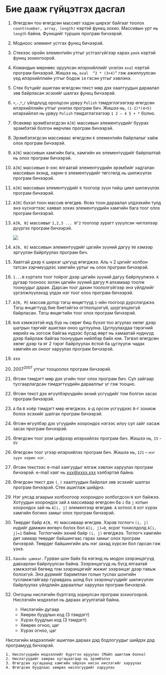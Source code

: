 # Бие дааж гүйцэтгэх дасгал

1. Өгөгдсөн тоо өгөгдсөн массивт хэдэн ширхэг байгааг тоолох `count(number, array, length)` нэртэй функц зохио. Массивын урт нь `length` байна. Функцийг турших програм бичээрэй.

2. Модноос элемент устгах функц бичээрэй.

3. Стекээс оройн элементийн утгыг устгахгүйгээр харах `peek` нэртэй функц зохиогоорой.

4. Командын мөрнөөс оруулсан илэрхийллийг үнэлэх `eval` нэртэй програм бичээрэй. Жишээ нь, `eval  “2 * (3+4)”` гэж ажиллуулсан үед илэрхийллийн утгыг бодож `14` гэсэн утгыг хэвлэнэ.

5. Стек бүтцийг ашиглан өгөгдсөн текст мөр дэх хаалтуудын дараалал зөв байрласан эсэхийг шалгах функц бичээрэй.

6. `+`,`-`,`*`,`/` үйлдлүүд оролцсон урвуу `Polish` тэмдэглэгээгээр өгөгдсөн илэрхийллийн утгыг үнэлэх програм бич.  Жишээ нь, `(1-2)*(4+5)` илэрхийлэл нь урвуу `Polish` тэмдэглэгээгээр `1 2 – 4 5 + *` болно.

7. Өсөхөөр эрэмбэлэгдсэн `A[N]` массивын элементүүдийг буурах эрэмбэтэй болгон өөрчлөх програм бичээрэй.

8. Эрэмбэлэгдсэн массиваас өгөгдсөн `К` элементийн байрлалыг хайж олох програм бичээрэй.

9. `А[N]` массивын хамгийн бага, хамгийн их элементүүдийг байрлалтай нь олох програм бичээрэй.

10. `А[N]` массивын `0`-ээс ялгаатай элементүүдийн эрэмбийг хадгалан массивын эхэнд, харин `0` элементүүдийг төгсгөлд нь шилжүүлэх програм бичээрэй.

11. `А[N]` массивын элементүүдийг `К` тоогоор зүүн тийш цикл шилжүүлэх програм бичээрэй.

12. `А[N]` бүхэл тоон массив өгөгдөв. Өсөх тоон дараалал үлдээхийн тулд энэ хүснэгтээс хаявал зохих элементүүдийн хамгийн бага тоог олох програм бичээрэй.

13. `А[N, N]` массивыг `1,2,3 ... N^2` тоогоор зурагт үзүүлсэн чиглэлээр дүүргэх програм бичээрэй.

    ![](bodlogo13.svg)

14. `А[N, N]` массивын элементүүдийг цагийн зүүний дагуу `90` хэмээр эргүүлэн байрлуулах програм бич.

15. Хавтгай дээр `К` ширхэг цэгүүд өгөгджээ. Аль ч 2 цэгийг холбон татсан хэрчмүүдээс хамгийн уртыг нь олох програм бичээрэй.

16. `1...N` хүртэлх тоог тойрог дээр цагийн зүүний дагуу байрлуулжээ. `К` дугаар тооноос эхлэн цагийн зүүний дагуу `М` алхамаар тоолж тоонуудыг дарая. Дарсан тоог дахин тоололгүйгээр энэ үйлдлийг үргэлжлүүлэхэд үлдэх нэг тоог олох програм бичээрэй.

17. `А[N, М]` массив дотор тэгш өнцөгтүүд `1`-ийн тоогоор дүрслэгджээ. Тэгш өнцөгтүүд бие биетэйгээ огтлолцохгүй, шүргэлцэхгүй байрласан. Тэгш өнцөгтийн тоог олох програм бичээрэй.

18. `NxN` хэмжээтэй нүд бүр нь сөрөг биш бүхэл тоо агуулах хөлөг дээр шатрын тэргийг ашиглан оноо цуглуулна. Цуглуулахдаа тэрэгний өөрийх нь зогсож байгаа нүдээс бусад өөрт нь хамаатай нүднүүд дээр байрлаж байгаа тоонуудын нийлбэр байх юм. Тэгвэл өгөгдсөн хөлөг дээр та яг 2 тэрэг байрлуулах ёстой ба цуглуулж чадах хамгийн их оноог харуулах програм бичээрэй.

19. xxx

20. 2007<sup>2007</sup> утгыг тооцоолох програм бичээрэй.

21. Өгсөн тэмдэгт мөр дэх үгийн тоог олох програм бич. Сул зайгаар тусгаарлагдсан тэмдэгтүүдийн дарааллыг үг гэж тооцно.

22. Өгсөн текст дэх өгүүлбэрүүдийн эхний үсгүүдийг том болгон засах програм бичээрэй.

23. `A` ба `B` хоёр тэмдэгт мөр өгөгджээ. `A`-д орсон үсгүүдээс `B`-г зохиож болох эсэхийг шалгах програм бичээрэй.

24. Өгсөн өгүүлбэр дэх үгүүдийн хоорондох нэгээс илүү сул зайг хасаж засах програм бичээрэй.

25. Өгөгдсөн тоог ром цифрээр илэрхийлэх програм бич. Жишээ нь, `15` - `XV`

26. Өгөгдсөн тоог үгээр илэрхийлэх програм бич. Жишээ нь, `121` – `нэг зуун хорин нэг`.

27. Өгсөн текстээс e-mail хаягуудыг ялгаж хэвлэн харуулах програм бичээрэй. e-mail хаяг нь xxx@xxxx.xxx хэлбэртэй байна.

28. Өгөгдсөн текст дэх `(`, `)` хаалтуудын байрлал зөв эсэхийг шалгах програм бичээрэй. Стек ашиглаж шийднэ.

29. Нэг улсад агаарын холбоогоор хоорондоо холбогдсон `N` хот байжээ. Хотуудын  хоорондох зай `A` массиваар өгөгдсөн ба `i` ба `j` хотын хоорондох зай нь `A[i, j]` элементээр өгөгдөв. `А` хотоос `В` хот хүрэх хамгийн богино замыг олох програм бичээрэй.

30. Төөрдөг байр `А[N, M]` массиваар өгөгдөв. Хэрэв тоглогч `(i, j)` нүдийг дамжин өнгөрч болох бол `A[i, j]=0`, эсрэг тохиолдолд `A[i, j]=1` байна. Тоглогчийн эхний байр `(i, j)` өгөгджээ. Тоглогч хамгийн дөт замаар төөрдөг байшингаас гарах замыг олох програм бичээрэй. Төөрдөг байшингийн аль нэг захад хүрсэн бол гарсан гэж үзнэ.

31. `Ханойн цамхаг`. Гурван шон байх ба нэгэнд нь модон зээрэнцэгүүд давхарлан байрлуулсан байна. Зээрэнцэгүүд нь бүгд ялгаатай хэмжээтэй бөгөөд том зээрэнцэгийг жижиг зээрэнцэг дээр тавьж болохгүй. Энэ дүрмийг баримтлан голын туслах шонгийн тусламжтайгаар гуравдахь шонд бүх зээрэнцгүүдийг шилжүүлэн байрлуулах үйлдлийн дарааллыг харуулах програм бичээрэй.

32. Онгоцны нислэгийн бүртгэлд зориулсан програм зохиогоорой. Нислэгийн мэдээлэл нь дараах агуулгатай байна.

    * Нислэгийн дугаар
    * Хөөрөх буудлын код  (3 тэмдэгт)
    * Хүрэх буудлын код (3 тэмдэгт)
    * Хөөрөх огноо,  цаг
    * Хүрэх огноо, цаг

Нислэгийн мэдээллийг ашиглан дараах дэд бодлогуудыг шийдэх дэд  програмууд бичээрэй.

    1. Нислэгүүдийн мэдээллийг бүртгэн оруулах (Майп ашиглаж болно)
    2. Нислэгүүдийг хөөрөх хугацаагаар нь эрэмбэлэх
    3. Өгөгдсөн хугацаанд хамгийн ойрхон нисэх нислэгийг харуулах
    4. Өгөгдсөн буудлаас хөөрөх нислэгүүдийг харуулах
